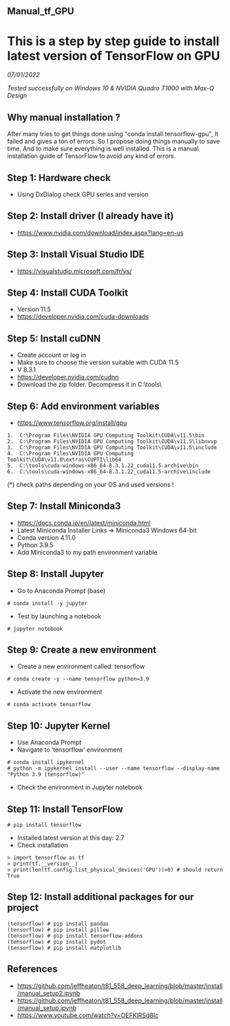 ## Manual_tf_GPU

# This is a step by step guide to install latest version of TensorFlow on GPU

*07/01/2022*

*Tested successfully on Windows 10 & NVIDIA Quadro T1000 with Max-Q Design*

## Why manual installation ?
After many tries to get things done using "conda install tensorflow-gpu", It failed and gives a ton of errors. So I propose doing things manually to save time. And to make sure everything is well installed. This is a manual installation guide of TensorFlow to avoid any kind of errors.

## Step 1: Hardware check
* Using DxDialog check GPU series and version
 
## Step 2: Install driver (I already have it)
*	https://www.nvidia.com/download/index.aspx?lang=en-us

## Step 3: Install Visual Studio IDE
*	https://visualstudio.microsoft.com/fr/vs/

## Step 4: Install CUDA Toolkit
*	Version 11.5
*	https://developer.nvidia.com/cuda-downloads

## Step 5: Install cuDNN
*	Create account or log in
*	Make sure to choose the version suitable with CUDA 11.5
*	V 8.3.1
*	https://developer.nvidia.com/cudnn
*	Download the zip folder. Decompress it in C:\tools\

## Step 6: Add environment variables
*	https://www.tensorflow.org/install/gpu
```
1.	C:\Program Files\NVIDIA GPU Computing Toolkit\CUDA\v11.5\bin
2.	C:\Program Files\NVIDIA GPU Computing Toolkit\CUDA\v11.5\libnvvp
3.	C:\Program Files\NVIDIA GPU Computing Toolkit\CUDA\v11.5\include
4.	C:\Program Files\NVIDIA GPU Computing Toolkit\CUDA\v11.0\extras\CUPTI\lib64
5.	C:\tools\cuda-windows-x86_64-8.3.1.22_cuda11.5-archive\bin
6.	C:\tools\cuda-windows-x86_64-8.3.1.22_cuda11.5-archive\include
```
 
(*) check paths depending on your OS and used versions !

## Step 7: Install Miniconda3
*	https://docs.conda.io/en/latest/miniconda.html
*	Latest Miniconda Installer Links => Miniconda3 Windows 64-bit
*	Conda version 4.11.0
*	Python 3.9.5
*	Add Miniconda3 to my path environment variable


## Step 8: Install Jupyter
*	Go to Anaconda Prompt (base)
```
# conda install -y jupyter
```
*	Test by launching a notebook
```
# jupyter notebook
```

## Step 9: Create a new environment
*	Create a new environment called: tensorflow
```
# conda create -y --name tensorflow python=3.9
```
* Activate the new environment
```
# conda activate tensorflow
```

## Step 10: Jupyter Kernel
*	Use Anaconda Prompt
*	Navigate to ‘tensorflow’ environment
```
# conda install ipykernel
# python -m ipykernel install --user --name tensorflow --display-name "Python 3.9 (tensorflow)"
```
*	Check the environment in Jupyter notebook

## Step 11: Install TensorFlow
```
# pip install tensorflow
```
*	Installed latest version at this day: 2.7
*	Check installation
```
> import tensorflow as tf
> print(tf.__version__)
> print(len(tf.config.list_physical_devices('GPU'))>0) # should return True
```

## Step 12: Install additional packages for our project
```
(tensorflow) # pip install pandas
(tensorflow) # pip install pillow
(tensorflow) # pip install tensorflow-addons
(tensorflow) # pip install pydot
(tensorflow) # pip install matplotlib
```

## References
*	https://github.com/jeffheaton/t81_558_deep_learning/blob/master/install/manual_setup2.ipynb
*	https://github.com/jeffheaton/t81_558_deep_learning/blob/master/install/manual_setup.ipynb
*	https://www.youtube.com/watch?v=OEFKlRSd8Ic

